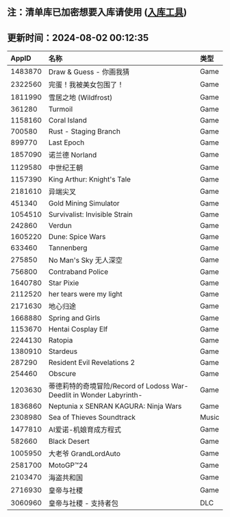 ## 注：清单库已加密想要入库请使用 ([入库工具](https://github.com/BlankTMing/ManifestAutoUpdate/releases))

## 更新时间：2024-08-02 00:12:35
| AppID | 名称 | 类型  |
| :-------------------- | :----------------------------- | :----------- |
| 1483870 | Draw & Guess - 你画我猜| Game |
| 2322560 | 完蛋！我被美女包围了！| Game |
| 1811990 | 雪居之地 (Wildfrost)| Game |
| 361280 | Turmoil| Game |
| 1158160 | Coral Island| Game |
| 700580 | Rust - Staging Branch| Game |
| 899770 | Last Epoch| Game |
| 1857090 | 诺兰德 Norland| Game |
| 1129580 | 中世纪王朝| Game |
| 1157390 | King Arthur: Knight's Tale| Game |
| 2181610 | 异端尖叉| Game |
| 451340 | Gold Mining Simulator| Game |
| 1054510 | Survivalist: Invisible Strain| Game |
| 242860 | Verdun| Game |
| 1605220 | Dune: Spice Wars| Game |
| 633460 | Tannenberg| Game |
| 275850 | No Man's Sky 无人深空| Game |
| 756800 | Contraband Police| Game |
| 1640780 | Star Pixie| Game |
| 2112520 | her tears were my light| Game |
| 2171630 | 地心归途| Game |
| 1668880 | Spring and Girls| Game |
| 1153670 | Hentai Cosplay Elf| Game |
| 2244130 | Ratopia| Game |
| 1380910 | Stardeus| Game |
| 287290 | Resident Evil Revelations 2| Game |
| 254460 | Obscure| Game |
| 1203630 | 蒂德莉特的奇境冒险/Record of Lodoss War-Deedlit in Wonder Labyrinth-| Game |
| 1836860 | Neptunia x SENRAN KAGURA: Ninja Wars| Game |
| 2308980 | Sea of Thieves Soundtrack| Music |
| 1477810 | AI爱诺-机娘育成方程式| Game |
| 582660 | Black Desert| Game |
| 1005950 | 大老爷 GrandLordAuto| Game |
| 2581700 | MotoGP™24| Game |
| 2103470 | 海盗共和国| Game |
| 2716930 | 皇帝与社稷| Game |
| 3060960 | 皇帝与社稷 - 支持者包| DLC |
